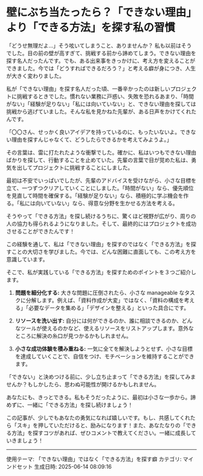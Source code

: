 # 壁にぶち当たったら？「できない理由」より「できる方法」を探す私の習慣

「どうせ無理だよ…」そう呟いてしまうこと、ありませんか？  私も以前はそうでした。目の前の壁が高すぎて、挑戦する前から諦めてしまう。できない理由を探す名人だったんです。でも、ある出来事をきっかけに、考え方を変えることができました。今では「どうすればできるだろう？」と考える癖が身につき、人生が大きく変わりました。

私が「できない理由」を探す名人だった頃、一番辛かったのは新しいプロジェクトに挑戦するときでした。慣れない業務に戸惑い、失敗を恐れるあまり、「時間がない」「経験が足りない」「私には向いていない」と、できない理由を探しては挑戦から逃げていました。そんな私を見かねた先輩が、ある日声をかけてくれたんです。

「〇〇さん、せっかく良いアイデアを持っているのに、もったいないよ。できない理由を探すんじゃなくて、どうしたらできるかを考えてみようよ。」

その言葉は、雷に打たれたような衝撃でした。確かに、私はいつもできない理由ばかりを探して、行動することを止めていた。先輩の言葉で目が覚めた私は、勇気を出してプロジェクトに挑戦することにしました。

最初は不安でいっぱいでしたが、先輩のアドバイスを受けながら、小さな目標を立て、一つずつクリアしていくことにしました。「時間がない」なら、優先順位を見直して時間を確保する。「経験が足りない」なら、積極的に学ぶ機会を作る。「私には向いていない」なら、得意な分野を生かせる方法を考える。

そうやって「できる方法」を探し続けるうちに、驚くほど視野が広がり、周りの人の協力も得られるようになりました。そして、最終的にはプロジェクトを成功させることができたんです！

この経験を通して、私は「できない理由」を探すのではなく「できる方法」を探すことの大切さを学びました。今では、どんな困難に直面しても、この考え方を意識しています。

そこで、私が実践している「できる方法」を探すためのポイントを３つご紹介します。

1. **問題を細分化する:** 大きな問題に圧倒されたら、小さな manageable なタスクに分解します。例えば、「資料作成が大変」ではなく、「資料の構成を考える」「必要なデータを集める」「デザインを整える」といった具合にです。

2. **リソースを洗い出す:** 自分には何ができるのか、誰に相談できるのか、どんなツールが使えるのかなど、使えるリソースをリストアップします。意外なところに解決の糸口が見つかるかもしれません。

3. **小さな成功体験を積み重ねる:** 一気に全てを解決しようとせず、小さな目標を達成していくことで、自信をつけ、モチベーションを維持することができます。

「できない」と決めつける前に、少し立ち止まって「できる方法」を探してみませんか？もしかしたら、思わぬ可能性が開けるかもしれません。

あなたにも、きっとできる。私もそうだったように、最初は小さな一歩から。諦めずに、一緒に「できる方法」を探し続けましょう！

この記事が、少しでもあなたの勇気になれば嬉しいです。もし、共感してくれたら「スキ」を押していただけると、励みになります！また、あなたなりの「できる方法」を探すコツがあれば、ぜひコメントで教えてください。一緒に成長していきましょう！

---
使用テーマ: 「できない理由」ではなく「できる方法」を探す癖
カテゴリ: マインドセット
生成日時: 2025-06-14 08:09:16
